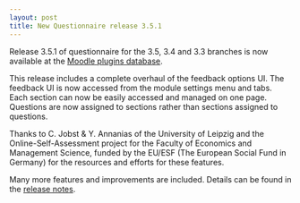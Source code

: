 ```yaml
---
layout: post
title: New Questionnaire release 3.5.1
---
```


Release 3.5.1 of questionnaire for the 3.5, 3.4 and 3.3 branches is now available at the 
[Moodle plugins database](https://moodle.org/plugins/mod_questionnaire).

This release includes a complete overhaul of the feedback options UI. The feedback UI is
now accessed from the module settings menu and tabs. Each section can now be easily
accessed and managed on one page. Questions are now assigned to sections rather than
sections assigned to questions.

Thanks to C. Jobst & Y. Annanias of the University of Leipzig and the Online-Self-Assessment
project for the Faculty of Economics and Management Science, funded by the EU/ESF
(The European Social Fund in Germany) for the resources and efforts for these features.

Many more features and improvements are included.
Details can be found in the [release notes](https://moodle.org/plugins/pluginversion.php?id=18146).
